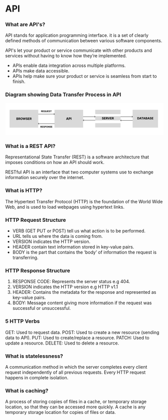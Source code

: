# API

### What are API's?

API stands for application programming interface. it is a set of clearly defined methods of communication between various software components.

API's let your product or service communicate with other products and services without having to know how they’re implemented.
- APIs enable data integration across multiple platforms.
- APIs make data accessible.
- APIs help make sure your product or service is seamless from start to finish.

### Diagram showing Data Transfer Process in API

![Screenshot 2023-04-06 at 15.15.44.png](Screenshot%202023-04-06%20at%2015.15.44.png)

### What is a REST API?

Representational State Transfer (REST) is a software architecture that imposes conditions on how an API should work.

RESTful API is an interface that two computer systems use to exchange information securely over the internet.

### What is HTTP?

The Hypertext Transfer Protocol (HTTP) is the foundation of the World Wide Web, and is used to load webpages using hypertext links.

### HTTP Request Structure

- VERB (GET PUT or POST) tell us what action is to be performed.
- URL tells us where the data is coming from.
- VERSION indicates the HTTP version.
- HEADER contain text information stored in key-value pairs.
- BODY is the part that contains the ‘body’ of information the request is transferring.

### HTTP Response Structure

1. RESPONSE CODE: Represents the server status e.g 404.
2. VERSION indicates the HTTP version e.g HTTP v1.1
3. HEADER: Contains the metadata for the response and represented as key-value pairs.
4. BODY: Message content giving more information if the request was successful or unsuccessful.

### 5 HTTP Verbs

GET: Used to request data.
POST: Used to create a new resource (sending data to API).
PUT: Used to create/replace a resource.
PATCH: Used to update a resource.
DELETE: Used to delete a resource.

### What is statelessness?

A communication method in which the server completes every client request independently of all previous requests. Every HTTP request happens in complete isolation.

### What is caching?

A process of storing copies of files in a cache, or temporary storage location, so that they can be accessed more quickly. 
A cache is any temporary storage location for copies of files or data.